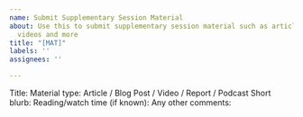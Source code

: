 ```yaml
---
name: Submit Supplementary Session Material
about: Use this to submit supplementary session material such as articles, blog posts,
  videos and more
title: "[MAT]"
labels: ''
assignees: ''

---
```


Title:
Material type: Article / Blog Post / Video / Report / Podcast
Short blurb:
Reading/watch time (if known):
Any other comments:
